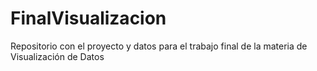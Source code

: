 # FinalVisualizacion
Repositorio con el proyecto y datos para el trabajo final de la materia de Visualización de Datos 
